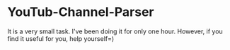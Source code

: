 # YouTub-Channel-Parser
It is a very small task. I've been doing it for only one hour. However, if you find it useful for you, help yourself=)
